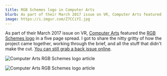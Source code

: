 ```yaml
---
title: RGB Schemes logo in Computer Arts
blurb: As part of their March 2017 issue on VR, Computer Arts featured the RGB Schemes logo in a five page spread.
image: https://i.imgur.com/Z7CCiYI.jpg
---
```


As part of their March 2017 issue on VR, [Computer Arts](http://www.creativebloq.com/computer-arts-magazine) featured the [RGB Schemes logo](/blog/rgb-schemes-logo) in a five page spread. I got to share the nitty gritty of how the project came together, working through the brief, and all the stuff that didn't make the cut. [You can still grab a back issue online](https://www.myfavouritemagazines.co.uk/design/computer-arts-magazine-back-issues/computer-arts-march-2017-issue-263/).

![Computer Arts RGB Schemes logo article](https://i.imgur.com/Z7CCiYI.jpg)

![Computer Arts RGB Schemes logo article](https://i.imgur.com/G74MTbS.jpg)
